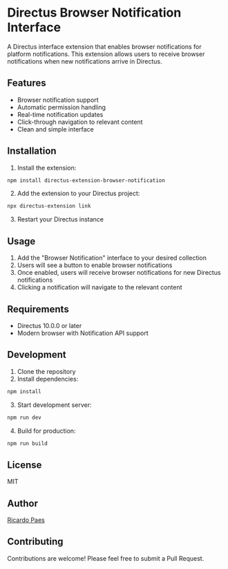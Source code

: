 # Directus Browser Notification Interface

A Directus interface extension that enables browser notifications for platform notifications. This extension allows users to receive browser notifications when new notifications arrive in Directus.

## Features

- Browser notification support
- Automatic permission handling
- Real-time notification updates
- Click-through navigation to relevant content
- Clean and simple interface

## Installation

1. Install the extension:

```bash
npm install directus-extension-browser-notification
```

2. Add the extension to your Directus project:

```bash
npx directus-extension link
```

3. Restart your Directus instance

## Usage

1. Add the "Browser Notification" interface to your desired collection
2. Users will see a button to enable browser notifications
3. Once enabled, users will receive browser notifications for new Directus notifications
4. Clicking a notification will navigate to the relevant content

## Requirements

- Directus 10.0.0 or later
- Modern browser with Notification API support

## Development

1. Clone the repository
2. Install dependencies:

```bash
npm install
```

3. Start development server:

```bash
npm run dev
```

4. Build for production:

```bash
npm run build
```

## License

MIT

## Author

[Ricardo Paes](https://github.com/paesjr)

## Contributing

Contributions are welcome! Please feel free to submit a Pull Request.

